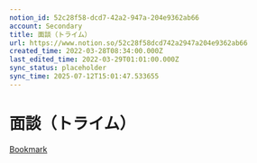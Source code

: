 ```yaml
---
notion_id: 52c28f58-dcd7-42a2-947a-204e9362ab66
account: Secondary
title: 面談（トライム）
url: https://www.notion.so/52c28f58dcd742a2947a204e9362ab66
created_time: 2022-03-28T08:34:00.000Z
last_edited_time: 2022-03-29T01:01:00.000Z
sync_status: placeholder
sync_time: 2025-07-12T15:01:47.533655
---
```

# 面談（トライム）

[Bookmark](https://meet.google.com/aga-uasw-bka)